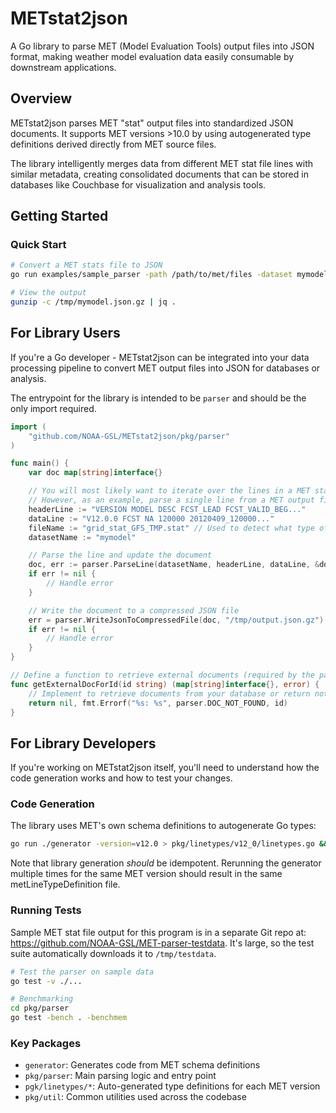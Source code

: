 # METstat2json

A Go library to parse MET (Model Evaluation Tools) output files into JSON format, making weather model evaluation data easily consumable by downstream applications.

## Overview

METstat2json parses MET "stat" output files into standardized JSON documents. It supports MET versions >10.0 by using autogenerated type definitions derived directly from MET source files.

The library intelligently merges data from different MET stat file lines with similar metadata, creating consolidated documents that can be stored in databases like Couchbase for visualization and analysis tools.

## Getting Started

### Quick Start

```bash
# Convert a MET stats file to JSON
go run examples/sample_parser -path /path/to/met/files -dataset mymodel -outdir /tmp

# View the output
gunzip -c /tmp/mymodel.json.gz | jq .
```

## For Library Users

If you're a Go developer - METstat2json can be integrated into your data processing pipeline to convert MET output files into JSON for databases or analysis.

The entrypoint for the library is intended to be `parser` and should be the only import required.

```go
import (
    "github.com/NOAA-GSL/METstat2json/pkg/parser"
)

func main() {
    var doc map[string]interface{}

    // You will most likely want to iterate over the lines in a MET stat file and pass them to ParseLine
    // However, as an example, parse a single line from a MET output file
    headerLine := "VERSION MODEL DESC FCST_LEAD FCST_VALID_BEG..."
    dataLine := "V12.0.0 FCST NA 120000 20120409_120000..."
    fileName := "grid_stat_GFS_TMP.stat" // Used to detect what type of MET output we have
    datasetName := "mymodel"

    // Parse the line and update the document
    doc, err := parser.ParseLine(datasetName, headerLine, dataLine, &doc, fileName, getExternalDocForId)
    if err != nil {
        // Handle error
    }

    // Write the document to a compressed JSON file
    err = parser.WriteJsonToCompressedFile(doc, "/tmp/output.json.gz")
    if err != nil {
        // Handle error
    }
}

// Define a function to retrieve external documents (required by the parser)
func getExternalDocForId(id string) (map[string]interface{}, error) {
    // Implement to retrieve documents from your database or return not found
    return nil, fmt.Errorf("%s: %s", parser.DOC_NOT_FOUND, id)
}
```

## For Library Developers

If you're working on METstat2json itself, you'll need to understand how the code generation works and how to test your changes.

### Code Generation

The library uses MET's own schema definitions to autogenerate Go types:

```bash
go run ./generator -version=v12.0 > pkg/linetypes/v12_0/linetypes.go && golangci-lint fmt ./...
```

Note that library generation _should_ be idempotent. Rerunning the generator multiple times for the same MET version should result in the same metLineTypeDefinition file.

### Running Tests

Sample MET stat file output for this program is in a separate Git repo at: https://github.com/NOAA-GSL/MET-parser-testdata. It's large, so the test suite automatically downloads it to `/tmp/testdata`.

```bash
# Test the parser on sample data
go test -v ./...

# Benchmarking
cd pkg/parser
go test -bench . -benchmem
```

### Key Packages

- `generator`: Generates code from MET schema definitions
- `pkg/parser`: Main parsing logic and entry point
- `pgk/linetypes/*`: Auto-generated type definitions for each MET version
- `pkg/util`: Common utilities used across the codebase
